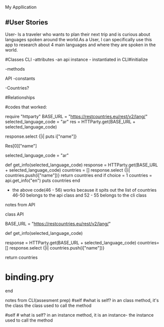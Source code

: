My Appllication 



#User Stories
- 
User- Is a traveler who wants to plan their next trip and is curious about languages spoken around the world.As a User, I can specifically use this app to research about 4 main languages and where they are spoken in the world.

#Classes 
CLI 
 -attributes 
  -an api instance - instantiated in CLI#initialize



 -methods


API 
-constants


-Countries? 




#Relationships



#codes that worked: 


require "httparty"
BASE_URL = "https://restcountries.eu/rest/v2/lang/"
selected_language_code = "ar"
res = HTTParty.get(BASE_URL + selected_language_code)

response.select {|i| puts i["name"]}

 Res[0]["name"]

selected_language_code = "ar"

def get_info(selected_language_code)
 response = HTTParty.get(BASE_URL + selected_language_code)
 countries = []
 response.select {|i| countries.push(i["name"])}
 return countries
end
if choice = 1 
   countries = api.get_info("en")
   puts countries
  end 
 - the above code(46 - 56) works because it spits out the list of countries  46-50 belongs to the api class and 52 - 55 belongs to the cli class 

notes from API 

class API 

  BASE_URL = "https://restcountries.eu/rest/v2/lang/"


def get_info(selected_language_code)

 response = HTTParty.get(BASE_URL + selected_language_code)
 countries=[]
 response.select {|i| countries.push(i["name"])}

 return countries
#  binding.pry

end

notes from CLI(assesment prep) 
 #self #what is self? in an class method, it's the class  the class used to call the method

#self # what is self? in an instance method, it is an instance- the instance used to call the method
    